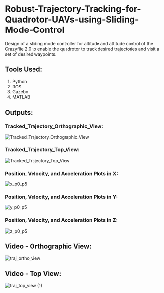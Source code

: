 # Robust-Trajectory-Tracking-for-Quadrotor-UAVs-using-Sliding-Mode-Control

Design of a sliding mode controller for altitude and attitude control of the Crazyflie 2.0 to enable the quadrotor to track desired trajectories and visit a set of desired waypoints.

## Tools Used:
1. Python
2. ROS
3. Gazebo
4. MATLAB

## Outputs:

### Tracked_Trajectory_Orthographic_View:
![Tracked_Trajectory_Orthographic_View](https://github.com/miheer-diwan/quadrotor_sliding_mode_control/assets/79761017/4e54a027-79f9-4730-a835-b6ccf039de7e)

### Tracked_Trajectory_Top_View:
![Tracked_Trajectory_Top_View](https://github.com/miheer-diwan/quadrotor_sliding_mode_control/assets/79761017/03eea55c-ed5a-4877-802a-6d07164ff2ca)

### Position, Velocity, and Acceleration Plots in X:
![x_p0_p5](https://github.com/miheer-diwan/quadrotor_sliding_mode_control/assets/79761017/05dbc69a-74ca-4fc1-aea7-2fba8d812b60)

### Position, Velocity, and Acceleration Plots in Y:
![y_p0_p5](https://github.com/miheer-diwan/quadrotor_sliding_mode_control/assets/79761017/b680f7d5-b250-4d1a-b694-9f51da30ed9c)

### Position, Velocity, and Acceleration Plots in Z:
![z_p0_p5](https://github.com/miheer-diwan/quadrotor_sliding_mode_control/assets/79761017/eedbf098-10af-4734-b9d5-94f7550bb065)


## Video - Orthographic View:
![traj_ortho_view](https://github.com/miheer-diwan/quadrotor_sliding_mode_control/assets/79761017/3283e53d-63ab-4daa-8bd5-436cd9b25f68)

## Video - Top View:

![traj_top_view (1)](https://github.com/miheer-diwan/quadrotor_sliding_mode_control/assets/79761017/e1079288-bd6a-4c91-bf0c-7c134df65e0d)
